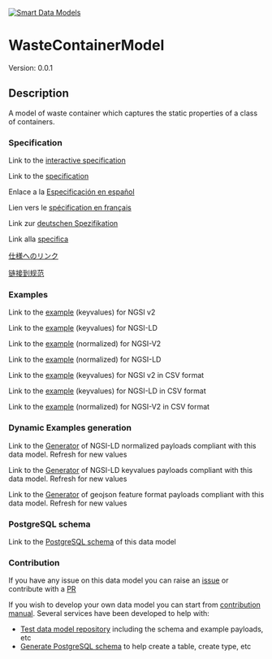 [![Smart Data Models](https://smartdatamodels.org/wp-content/uploads/2022/01/SmartDataModels_logo.png "Logo")](https://smartdatamodels.org)
# WasteContainerModel
Version: 0.0.1

## Description 

A model of waste container which captures the static properties of a class of containers.
### Specification

Link to the [interactive specification](https://swagger.lab.fiware.org/?url=https://smart-data-models.github.io/dataModel.WasteManagement/WasteContainerModel/swagger.yaml)

Link to the [specification](https://github.com/smart-data-models/dataModel.WasteManagement/blob/master/WasteContainerModel/doc/spec.md)

Enlace a la [Especificación en español](https://github.com/smart-data-models/dataModel.WasteManagement/blob/master/WasteContainerModel/doc/spec_ES.md)

Lien vers le [spécification en français](https://github.com/smart-data-models/dataModel.WasteManagement/blob/master/WasteContainerModel/doc/spec_FR.md)

Link zur [deutschen Spezifikation](https://github.com/smart-data-models/dataModel.WasteManagement/blob/master/WasteContainerModel/doc/spec_DE.md)

Link alla [specifica](https://github.com/smart-data-models/dataModel.WasteManagement/blob/master/WasteContainerModel/doc/spec_IT.md)

[仕様へのリンク](https://github.com/smart-data-models/dataModel.WasteManagement/blob/master/WasteContainerModel/doc/spec_JA.md)

[链接到规范](https://github.com/smart-data-models/dataModel.WasteManagement/blob/master/WasteContainerModel/doc/spec_ZH.md)
### Examples

Link to the [example](https://smart-data-models.github.io/dataModel.WasteManagement/WasteContainerModel/examples/example.json) (keyvalues) for NGSI v2

Link to the [example](https://smart-data-models.github.io/dataModel.WasteManagement/WasteContainerModel/examples/example.jsonld) (keyvalues) for NGSI-LD

Link to the [example](https://smart-data-models.github.io/dataModel.WasteManagement/WasteContainerModel/examples/example-normalized.json) (normalized) for NGSI-V2

Link to the [example](https://smart-data-models.github.io/dataModel.WasteManagement/WasteContainerModel/examples/example-normalized.jsonld) (normalized) for NGSI-LD

Link to the [example](https://github.com/smart-data-models/dataModel.WasteManagement/blob/master/WasteContainerModel/examples/example.json.csv) (keyvalues) for NGSI v2 in CSV format

Link to the [example](https://github.com/smart-data-models/dataModel.WasteManagement/blob/master/WasteContainerModel/examples/example.jsonld.csv) (keyvalues) for NGSI-LD in CSV format

Link to the [example](https://github.com/smart-data-models/dataModel.WasteManagement/blob/master/WasteContainerModel/examples/example-normalized.json.csv) (normalized) for NGSI-V2 in CSV format
### Dynamic Examples generation

Link to the [Generator](https://smartdatamodels.org/extra/ngsi-ld_generator.php?schemaUrl=https://raw.githubusercontent.com/smart-data-models/dataModel.WasteManagement/master/WasteContainerModel/schema.json&email=info@smartdatamodels.org) of NGSI-LD normalized payloads compliant with this data model. Refresh for new values

Link to the [Generator](https://smartdatamodels.org/extra/ngsi-ld_generator_keyvalues.php?schemaUrl=https://raw.githubusercontent.com/smart-data-models/dataModel.WasteManagement/master/WasteContainerModel/schema.json&email=info@smartdatamodels.org) of NGSI-LD keyvalues payloads compliant with this data model. Refresh for new values

Link to the [Generator](https://smartdatamodels.org/extra/geojson_features_generator.php?schemaUrl=https://raw.githubusercontent.com/smart-data-models/dataModel.WasteManagement/master/WasteContainerModel/schema.json&email=info@smartdatamodels.org) of geojson feature format payloads compliant with this data model. Refresh for new values
### PostgreSQL schema

Link to the [PostgreSQL schema](https://github.com/smart-data-models/dataModel.WasteManagement/blob/master/WasteContainerModel/schema.sql) of this data model
### Contribution

 If you have any issue on this data model you can raise an [issue](https://github.com/smart-data-models/dataModel.WasteManagement/issues)  or contribute with a [PR](https://github.com/smart-data-models/dataModel.WasteManagement/pulls)

 If you wish to develop your own data model you can start from [contribution manual](https://bit.ly/contribution_manual). Several services have been developed to help with: 
 - [Test data model repository](https://smartdatamodels.org/index.php/data-models-contribution-api/) including the schema and example payloads, etc
 - [Generate PostgreSQL schema](https://smartdatamodels.org/index.php/sql-service/) to help create a table, create type, etc